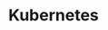 ---
title: Kubernetes
tags: ['Kubernetes', 'Kubernetes Commands', 'Kubernetes Cheat Sheet', 'Kubernetes Quick Reference', 'Kubernetes Quick Reference Guide']
---